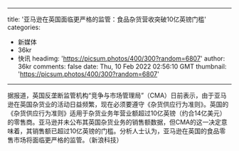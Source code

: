 
---
title: '亚马逊在英国面临更严格的监管：食品杂货营收突破10亿英镑门槛'
categories: 
 - 新媒体
 - 36kr
 - 快讯
headimg: 'https://picsum.photos/400/300?random=6807'
author: 36kr
comments: false
date: Thu, 10 Feb 2022 02:56:10 GMT
thumbnail: 'https://picsum.photos/400/300?random=6807'
---

<div>   
据报道，英国反垄断监管机构“竞争与市场管理局”（CMA）日前表示，由于亚马逊在英国杂货业的活动日益频繁，现在必须要遵守《杂货供应行为准则》。英国的《杂货供应行为准则》适用于杂货业务年营业额超过10亿英镑（约合14亿美元）的零售商。亚马逊并未公布其英国杂货业务的销售额数据，但CMA的这一决定意味着，其销售额已超过10亿英镑的门槛。分析人士认为，亚马逊在英国的食品零售市场将面临更严格的监管。（新浪科技）  
</div>
            
